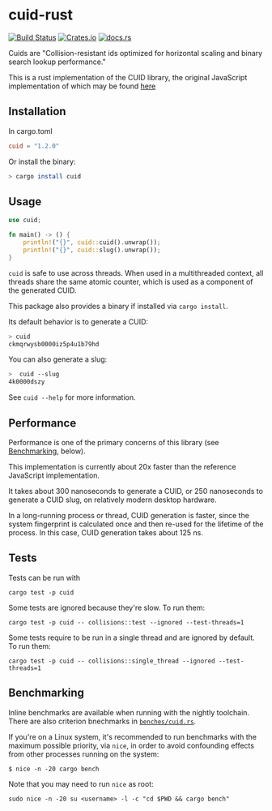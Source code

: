 # cuid-rust

[![Build Status](https://github.com/mplanchard/cuid-rust/actions/workflows/ci.yml/badge.svg?branch=master)](https://github.com/mplanchard/cuid-rust/actions/workflows/ci.yml?query=branch%3Amaster)
[![Crates.io](https://img.shields.io/crates/v/cuid "Crates.io")](https://crates.io/crates/cuid/)
[![docs.rs](https://docs.rs/cuid/badge.svg)](https://docs.rs/cuid/badge.svg)

Cuids are "Collision-resistant ids optimized for horizontal scaling and
binary search lookup performance."

This is a rust implementation of the CUID library, the original JavaScript
implementation of which may be found [here](https://github.com/ericelliott/cuid)

## Installation

In cargo.toml

```toml
cuid = "1.2.0"
```

Or install the binary:

```sh
> cargo install cuid
```

## Usage

```rust
use cuid;

fn main() -> () {
    println!("{}", cuid::cuid().unwrap());
    println!("{}", cuid::slug().unwrap());
}
```

`cuid` is safe to use across threads. When used in a multithreaded context, all
threads share the same atomic counter, which is used as a component of the
generated CUID.

This package also provides a binary if installed via `cargo install`. 

Its default behavior is to generate a CUID:

```sh
> cuid
ckmqrwysb0000iz5p4u1b79hd
```

You can also generate a slug:

```sh
>  cuid --slug
4k0000dszy
```

See `cuid --help` for more information.

## Performance

Performance is one of the primary concerns of this library (see
[Benchmarking](#benchmarking), below).

This implementation is currently about 20x faster than the reference JavaScript
implementation.

It takes about 300 nanoseconds to generate a CUID, or 250 nanoseconds
to generate a CUID slug, on relatively modern desktop hardware.

In a long-running process or thread, CUID generation is faster, since the system
fingerprint is calculated once and then re-used for the lifetime of the process.
In this case, CUID generation takes about 125 ns.

## Tests

Tests can be run with

```text
cargo test -p cuid
```

Some tests are ignored because they're slow. To run them:

```text
cargo test -p cuid -- collisions::test --ignored --test-threads=1
```

Some tests require to be run in a single thread and are ignored by default.
To run them:

```text
cargo test -p cuid -- collisions::single_thread --ignored --test-threads=1
```

## Benchmarking

Inline benchmarks are available when running with the nightly toolchain. There
are also criterion bnechmarks in [`benches/cuid.rs`][benches].

If you're on a Linux system, it's recommended to run benchmarks with the
maximum possible priority, via `nice`, in order to avoid confounding effects
from other processes running on the system:

```text
$ nice -n -20 cargo bench
```

Note that you may need to run `nice` as root:

``` text
sudo nice -n -20 su <username> -l -c "cd $PWD && cargo bench"
```

[benches]: ./benches/cuid.rs
